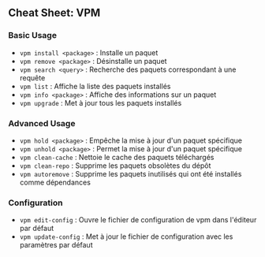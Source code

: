 ## Cheat Sheet: VPM

### Basic Usage

- `vpm install <package>` : Installe un paquet
- `vpm remove <package>` : Désinstalle un paquet
- `vpm search <query>` : Recherche des paquets correspondant à une requête
- `vpm list` : Affiche la liste des paquets installés
- `vpm info <package>` : Affiche des informations sur un paquet
- `vpm upgrade` : Met à jour tous les paquets installés

### Advanced Usage

- `vpm hold <package>` : Empêche la mise à jour d'un paquet spécifique
- `vpm unhold <package>` : Permet la mise à jour d'un paquet spécifique
- `vpm clean-cache` : Nettoie le cache des paquets téléchargés
- `vpm clean-repo` : Supprime les paquets obsolètes du dépôt
- `vpm autoremove` : Supprime les paquets inutilisés qui ont été installés comme dépendances

### Configuration

- `vpm edit-config` : Ouvre le fichier de configuration de vpm dans l'éditeur par défaut
- `vpm update-config` : Met à jour le fichier de configuration avec les paramètres par défaut
